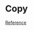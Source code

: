# Copy

[Reference](https://medium.com/@thawsitt/assignment-vs-shallow-copy-vs-deep-copy-in-python-f70c2f0ebd86)